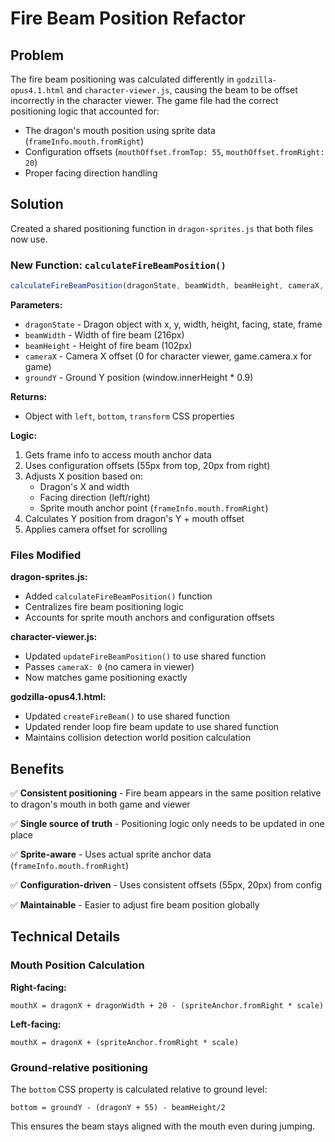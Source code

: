 # Fire Beam Position Refactor

## Problem
The fire beam positioning was calculated differently in `godzilla-opus4.1.html` and `character-viewer.js`, causing the beam to be offset incorrectly in the character viewer. The game file had the correct positioning logic that accounted for:
- The dragon's mouth position using sprite data (`frameInfo.mouth.fromRight`)
- Configuration offsets (`mouthOffset.fromTop: 55`, `mouthOffset.fromRight: 20`)
- Proper facing direction handling

## Solution
Created a shared positioning function in `dragon-sprites.js` that both files now use.

### New Function: `calculateFireBeamPosition()`

```javascript
calculateFireBeamPosition(dragonState, beamWidth, beamHeight, cameraX, groundY)
```

**Parameters:**
- `dragonState` - Dragon object with x, y, width, height, facing, state, frame
- `beamWidth` - Width of fire beam (216px)
- `beamHeight` - Height of fire beam (102px)
- `cameraX` - Camera X offset (0 for character viewer, game.camera.x for game)
- `groundY` - Ground Y position (window.innerHeight * 0.9)

**Returns:**
- Object with `left`, `bottom`, `transform` CSS properties

**Logic:**
1. Gets frame info to access mouth anchor data
2. Uses configuration offsets (55px from top, 20px from right)
3. Adjusts X position based on:
   - Dragon's X and width
   - Facing direction (left/right)
   - Sprite mouth anchor point (`frameInfo.mouth.fromRight`)
4. Calculates Y position from dragon's Y + mouth offset
5. Applies camera offset for scrolling

### Files Modified

**dragon-sprites.js:**
- Added `calculateFireBeamPosition()` function
- Centralizes fire beam positioning logic
- Accounts for sprite mouth anchors and configuration offsets

**character-viewer.js:**
- Updated `updateFireBeamPosition()` to use shared function
- Passes `cameraX: 0` (no camera in viewer)
- Now matches game positioning exactly

**godzilla-opus4.1.html:**
- Updated `createFireBeam()` to use shared function
- Updated render loop fire beam update to use shared function
- Maintains collision detection world position calculation

## Benefits

✅ **Consistent positioning** - Fire beam appears in the same position relative to dragon's mouth in both game and viewer

✅ **Single source of truth** - Positioning logic only needs to be updated in one place

✅ **Sprite-aware** - Uses actual sprite anchor data (`frameInfo.mouth.fromRight`)

✅ **Configuration-driven** - Uses consistent offsets (55px, 20px) from config

✅ **Maintainable** - Easier to adjust fire beam position globally

## Technical Details

### Mouth Position Calculation

**Right-facing:**
```
mouthX = dragonX + dragonWidth + 20 - (spriteAnchor.fromRight * scale)
```

**Left-facing:**
```
mouthX = dragonX + (spriteAnchor.fromRight * scale)
```

### Ground-relative positioning
The `bottom` CSS property is calculated relative to ground level:
```
bottom = groundY - (dragonY + 55) - beamHeight/2
```

This ensures the beam stays aligned with the mouth even during jumping.

